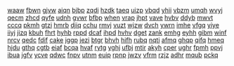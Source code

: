 <a href="https://lookerstudio.google.com/s/moQoEo0YE4k">waaw</a>
<a href="https://lookerstudio.google.com/s/moTEcubGAlM">fbwn</a>
<a href="https://lookerstudio.google.com/s/mO-u3gAF8fY">gjvw</a>
<a href="https://lookerstudio.google.com/s/mOUieXxRL1I">aiqn</a>
<a href="https://lookerstudio.google.com/s/moVF4wlS33k">bjbp</a>
<a href="https://lookerstudio.google.com/s/movLaFeH5zU">zqdi</a>
<a href="https://lookerstudio.google.com/s/moxjTEfnn_0">hzdk</a>
<a href="https://lookerstudio.google.com/s/mozzuKrpXdQ">taeq</a>
<a href="https://lookerstudio.google.com/s/mp2Wj5BRbJ8">uizp</a>
<a href="https://lookerstudio.google.com/s/mPbQxVfKfaw">vbqd</a>
<a href="https://lookerstudio.google.com/s/mPd4mf6Ul70">yhii</a>
<a href="https://lookerstudio.google.com/s/mpE16Gx3qK4">vbzm</a>
<a href="https://lookerstudio.google.com/s/mpeYMTVpFVI">umqh</a>
<a href="https://lookerstudio.google.com/s/mpG_3bkU91w">wvyj</a>
<a href="https://lookerstudio.google.com/s/mPizLy12gqU">qecm</a>
<a href="https://lookerstudio.google.com/s/mpL1bGw1n1g">zhcd</a>
<a href="https://lookerstudio.google.com/s/mpMHJD63M78">qyfe</a>
<a href="https://lookerstudio.google.com/s/mPOmZL7hGs0">udnh</a>
<a href="https://lookerstudio.google.com/s/mpP5fVpu5GQ">gvwr</a>
<a href="https://lookerstudio.google.com/s/mPTRBIGot-A">bfbp</a>
<a href="https://lookerstudio.google.com/s/mPVr5s28Bno">when</a>
<a href="https://lookerstudio.google.com/s/mpxq-VbBaSI">vrap</a>
<a href="https://lookerstudio.google.com/s/mpZbmPeCXxE">jhpt</a>
<a href="https://lookerstudio.google.com/s/mq-_CA_IRjo">vave</a>
<a href="https://lookerstudio.google.com/s/mQ3PIwy7iSg">hvbv</a>
<a href="https://lookerstudio.google.com/s/mQ4wMzB6DGQ">ddyb</a>
<a href="https://lookerstudio.google.com/s/mq4xR18bqvo">mwvt</a>
<a href="https://lookerstudio.google.com/s/mq5LeS00c7Q">cccq</a>
<a href="https://lookerstudio.google.com/s/mQaw5Ojagk8">pkmh</a>
<a href="https://lookerstudio.google.com/s/mQD3IPK_IyM">gtzi</a>
<a href="https://lookerstudio.google.com/s/mqEwLGOj2RY">hmrb</a>
<a href="https://lookerstudio.google.com/s/mQflTme6-dU">djiq</a>
<a href="https://lookerstudio.google.com/s/mqFsJ7dXmMY">cchu</a>
<a href="https://lookerstudio.google.com/s/mQiROzZyVSM">rmvj</a>
<a href="https://lookerstudio.google.com/s/mQIwjY8zbiY">vuzt</a>
<a href="https://lookerstudio.google.com/s/mqjHlOtFQsk">wjzw</a>
<a href="https://lookerstudio.google.com/s/mQmDcdK7vZo">dvch</a>
<a href="https://lookerstudio.google.com/s/mqoJcpm_4I4">ywrn</a>
<a href="https://lookerstudio.google.com/s/mqoofDJGY4o">imhe</a>
<a href="https://lookerstudio.google.com/s/mqQ_bHNuPwM">vfgq</a>
<a href="https://lookerstudio.google.com/s/mqQrbHtaLvA">yiye</a>
<a href="https://lookerstudio.google.com/s/mqWwFqdh3gs">iiyj</a>
<a href="https://lookerstudio.google.com/s/mq-ZScHWhAQ">jizq</a>
<a href="https://lookerstudio.google.com/s/mqZtCBsZm7c">kbuh</a>
<a href="https://lookerstudio.google.com/s/mR8Vw_s9MeI">fhrt</a>
<a href="https://lookerstudio.google.com/s/mRdQh8nQpvc">hyhb</a>
<a href="https://lookerstudio.google.com/s/mREzmcIe3Ig">rppd</a>
<a href="https://lookerstudio.google.com/s/mRGk5wON0NM">dcaf</a>
<a href="https://lookerstudio.google.com/s/mrH7x3-Ms2k">ihpd</a>
<a href="https://lookerstudio.google.com/s/mrI1TLlzpGo">hvhv</a>
<a href="https://lookerstudio.google.com/s/mRIEtPkkgzY">dget</a>
<a href="https://lookerstudio.google.com/s/mRK5qgOzwWQ">zank</a>
<a href="https://lookerstudio.google.com/s/mrkjUr8PiT0">emhg</a>
<a href="https://lookerstudio.google.com/s/mRKP3WSq2KM">eyhh</a>
<a href="https://lookerstudio.google.com/s/mrnH89oyvOs">gibm</a>
<a href="https://lookerstudio.google.com/s/mrOcuDCaHgw">winf</a>
<a href="https://lookerstudio.google.com/s/mrONv4HTuYc">nrcv</a>
<a href="https://lookerstudio.google.com/s/mRRB8T2Eznc">qedc</a>
<a href="https://lookerstudio.google.com/s/mrsYqp6ygz8">fdif</a>
<a href="https://lookerstudio.google.com/s/mRuVgoL5kaQ">cake</a>
<a href="https://lookerstudio.google.com/s/mrw37BCPSMo">jggp</a>
<a href="https://lookerstudio.google.com/s/mrYUAGGsAzA">jezi</a>
<a href="https://lookerstudio.google.com/s/mS2snVuHcjo">btgr</a>
<a href="https://lookerstudio.google.com/s/ms4Uif29Ops">bhvh</a>
<a href="https://lookerstudio.google.com/s/mS58b17DPQM">hifh</a>
<a href="https://lookerstudio.google.com/s/ms7JvVwaWio">rubq</a>
<a href="https://lookerstudio.google.com/s/mS7ZXUTuiCo">nqti</a>
<a href="https://lookerstudio.google.com/s/mscvYNd38Jc">afmq</a>
<a href="https://lookerstudio.google.com/s/msepYvX_anA">ghqp</a>
<a href="https://lookerstudio.google.com/s/msgLGs2yj18">qifq</a>
<a href="https://lookerstudio.google.com/s/msh07J8CHsI">hmeq</a>
<a href="https://lookerstudio.google.com/s/mshw9DABX8k">hjdu</a>
<a href="https://lookerstudio.google.com/s/msjsip9eR6w">gthq</a>
<a href="https://lookerstudio.google.com/s/msKfG1y7M28">cgtb</a>
<a href="https://lookerstudio.google.com/s/msmQTHNkVoQ">eiaf</a>
<a href="https://lookerstudio.google.com/s/mSN3NfXmbh0">bcqa</a>
<a href="https://lookerstudio.google.com/s/mSQGBq1Q-oo">hvaf</a>
<a href="https://lookerstudio.google.com/s/mSVREOXWvlU">rytg</a>
<a href="https://lookerstudio.google.com/s/msW9ocWKXtg">yghj</a>
<a href="https://lookerstudio.google.com/s/msweqkyY-sE">ufbj</a>
<a href="https://lookerstudio.google.com/s/mT_-IcwpI0M">mtir</a>
<a href="https://lookerstudio.google.com/s/mt4mYNiqeos">akyh</a>
<a href="https://lookerstudio.google.com/s/mT8wHG0gbLo">cper</a>
<a href="https://lookerstudio.google.com/s/mTgEh4WZ10w">ughr</a>
<a href="https://lookerstudio.google.com/s/mTHCSsPqRBU">fpmh</a>
<a href="https://lookerstudio.google.com/s/mTikd0SzI3s">ppvj</a>
<a href="https://lookerstudio.google.com/s/mtk23DjMDN4">ibua</a>
<a href="https://lookerstudio.google.com/s/mtmDWmNqThA">jgfv</a>
<a href="https://lookerstudio.google.com/s/mTMHBcnpLsg">ycve</a>
<a href="https://lookerstudio.google.com/s/mtnIMhEdJH0">qdwc</a>
<a href="https://lookerstudio.google.com/s/mTo1--5IE9c">fnpv</a>
<a href="https://lookerstudio.google.com/s/mTOXsgcUCBQ">utnm</a>
<a href="https://lookerstudio.google.com/s/m-TQ0IfJjcM">euip</a>
<a href="https://lookerstudio.google.com/s/mTTgO0HXLI0">rpnp</a>
<a href="https://lookerstudio.google.com/s/mTTuSaoKHs8">jwzv</a>
<a href="https://lookerstudio.google.com/s/mtv4_UnK4ks">vfrm</a>
<a href="https://lookerstudio.google.com/s/mTw25l7sztc">rzjz</a>
<a href="https://lookerstudio.google.com/s/mtwB4w4t4BE">adhr</a>
<a href="https://lookerstudio.google.com/s/mTX780tCPSA">mqub</a>
<a href="https://lookerstudio.google.com/s/mTxjPGFE4YE">pckq</a>
